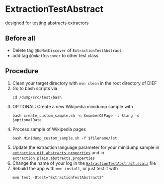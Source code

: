 # ExtractionTestAbstract

designed for testing abstracts extractors
## Before all

* Delete tag `@DoNotDiscover` of `ExtractionTestAbstract`
* add tag `@DoNotDiscover` to other test class

## Procedure
1. Clean your target directory with `mvn clean` in the root directory of DIEF
1. Go to bash scripts via
   ```shell
   cd /dump/src/test/bash
   ```
1. OPTIONAL: Create a new Wikipedia minidump sample with
   ```shell
   bash create_custom_sample.sh -n $numberOfPage -l $lang -d $optionalDate
   ```
1. Process sample of Wikipedia pages
   ```shell
   bash Minidump_custom_sample.sh -f $filename/lst
   ```
1. Update the extraction language parameter for your minidump sample in [`extraction.nif.abstracts.properties`](https://github.com/datalogism/extraction-framework/blob/gsoc-celian/dump/src/test/resources/extraction-configs/extraction.nif.abstracts.properties) and in [`extraction.plain.abstracts.properties`](https://github.com/datalogism/extraction-framework/blob/gsoc-celian/dump/src/test/resources/extraction-configs/extraction.plain.abstracts.properties)
1. Change the name of your log in the [`ExtractionTestAbstract.scala`](https://github.com/datalogism/extraction-framework/blob/gsoc-celian/dump/src/test/scala/org/dbpedia/extraction/dump/ExtractionTestAbstract.scala) file
1. Rebuild the app with `mvn install`, or just test it with
   ```shell
   mvn test -Dtest="ExtractionTestAbstract2"
   ```
